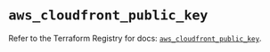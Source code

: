 # `aws_cloudfront_public_key`

Refer to the Terraform Registry for docs: [`aws_cloudfront_public_key`](https://registry.terraform.io/providers/hashicorp/aws/4.67.0/docs/resources/cloudfront_public_key).
